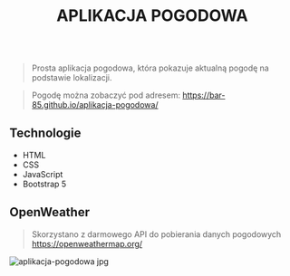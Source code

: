 
 <h1 align="center"> APLIKACJA POGODOWA </h1>
<br />
<br />

>Prosta aplikacja pogodowa, która pokazuje aktualną pogodę na podstawie lokalizacji. 



>Pogodę można zobaczyć pod adresem: https://bar-85.github.io/aplikacja-pogodowa/


## Technologie
* HTML
* CSS
* JavaScript
* Bootstrap 5



## OpenWeather
>Skorzystano z darmowego API do pobierania danych pogodowych
https://openweathermap.org/


![aplikacja-pogodowa jpg](https://user-images.githubusercontent.com/105555319/168445853-da4e7ef8-a436-4160-9cd0-3b8aeb1adeae.png)

